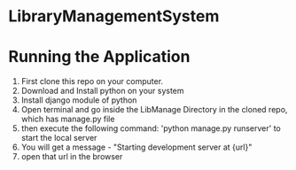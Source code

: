 # LibraryManagementSystem

# Running the Application
1) First clone this repo on your computer.
2) Download and Install python on your system
3) Install django module of python
4) Open terminal and go inside the LibManage Directory in the cloned repo, which has manage.py file
5) then execute the following command: 'python manage.py runserver' to start the local server
6) You will get a message - "Starting development server at {url}"
7) open that url in the browser
